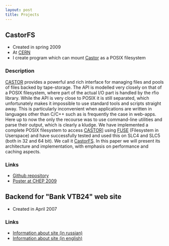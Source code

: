 ```yaml
---
layout: post
title: Projects
---
```


## CastorFS

* Created in spring&nbsp;2009
* At [CERN][]
* I create  program which can mount <a href="http://castor.web.cern.ch/castor/">Castor</a> as a POSIX&nbsp;filesystem


### Description
[CASTOR][] provides a powerful and rich interface for managing files and pools of
files backed by tape-storage. The API is modelled very closely on that of a POSIX filesystem,
where part of the actual I/O part is handled by the rfio library. While the API is very close
to POSIX it is still separated, which unfortunately makes it impossible to use standard tools
and scripts straight away. This is particularly inconvenient when applications are written in
languages other than C/C++ such as is frequently the case in web-apps. Here up to now the
only the recourse was to use command-line utilities and parse their output, which is clearly a
kludge. We have implemented a complete POSIX filesystem to access [CASTOR][]] using [FUSE][]
(Filesystem in Userspace) and have successfully tested and used this on SLC4 and SLC5 (both
in 32 and 64 bit). We call it [CastorFS][]. In this paper we will present its architecture and
implementation, with emphasis on performance and caching&nbsp;aspects.

### Links
* [Github&nbsp;repository][CastorFS]
* [Poster at CHEP&nbsp;2009][Poster]

## Backend for "Bank VTB24" web site
* Created in April&nbsp;2007

### Links
* [Information about site (in&nbsp;russian)][al_ru]
* [Information about site (in&nbsp;english)][al_en]

[CERN]: http://cern.ch
[CASTOR]: http://castor.web.cern.ch/castor/

[FUSE]: http://fuse.sourceforge.net/
[CastorFS]: http://github.com/mazurov/castorfs
[poster]: http://picasaweb.google.com/Alexander.Mazurov/Prague2009#5321176214170319746
[al_ru]: http://www.artlebedev.ru/everything/vneshtorgbank/24/
[al_en]: http://www.artlebedev.com/everything/vneshtorgbank/24/